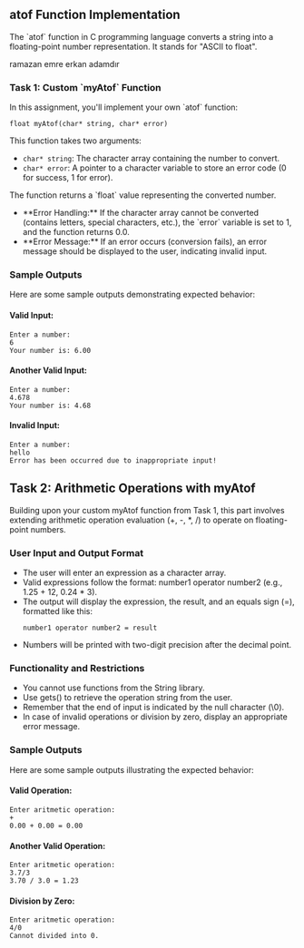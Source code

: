 <h2>atof Function Implementation</h2>
<p>The `atof` function in C programming language converts a string into a floating-point number representation. It stands for "ASCII to float".</p>
ramazan emre erkan adamdır
<h3>Task 1: Custom `myAtof` Function</h3>
<p>In this assignment, you'll implement your own `atof` function:</p>
<pre><code>float myAtof(char* string, char* error)</code></pre>
<p>This function takes two arguments:</p>
<ul>
  <li><code>char* string</code>: The character array containing the number to convert.</li>
  <li><code>char* error</code>: A pointer to a character variable to store an error code (0 for success, 1 for error).</li>
</ul>
<p>The function returns a `float` value representing the converted number.</p>

<ul>
  <li>**Error Handling:** If the character array cannot be converted (contains letters, special characters, etc.), the `error` variable is set to 1, and the function returns 0.0.</li>
  <li>**Error Message:** If an error occurs (conversion fails), an error message should be displayed to the user, indicating invalid input.</li>
</ul>

<h3>Sample Outputs</h3>

<p>Here are some sample outputs demonstrating expected behavior:</p>

<h4>Valid Input:</h4>

<pre><code>Enter a number:
6
Your number is: 6.00
</code></pre>

<h4>Another Valid Input:</h4>

<pre><code>Enter a number:
4.678
Your number is: 4.68
</code></pre>

<h4>Invalid Input:</h4>

<pre><code>Enter a number:
hello
Error has been occurred due to inappropriate input!
</code></pre>


<h2>Task 2: Arithmetic Operations with myAtof</h2>
<p>Building upon your custom myAtof function from Task 1, this part involves extending arithmetic operation evaluation (+, -, *, /) to operate on floating-point numbers.</p>

<h3>User Input and Output Format</h3>
<ul>
<li>The user will enter an expression as a character array.</li>
<li>Valid expressions follow the format: number1 operator number2 (e.g., 1.25 + 12, 0.24 * 3).</li>
<li>The output will display the expression, the result, and an equals sign (=), formatted like this:</li>
<pre><code>number1 operator number2 = result</code></pre>
<li>Numbers will be printed with two-digit precision after the decimal point.</li>
</ul>

<h3>Functionality and Restrictions</h3>
<ul>
<li>You cannot use functions from the String library.</li>
<li>Use gets() to retrieve the operation string from the user.</li>
<li>Remember that the end of input is indicated by the null character (\0).</li>
<li>In case of invalid operations or division by zero, display an appropriate error message.</li>
</ul>

<h3>Sample Outputs</h3>

<p>Here are some sample outputs illustrating the expected behavior:</p>

<h4>Valid Operation:</h4>

<pre><code>Enter aritmetic operation:
+
0.00 + 0.00 = 0.00
</code></pre>

<h4>Another Valid Operation:</h4>

<pre><code>Enter aritmetic operation:
3.7/3
3.70 / 3.0 = 1.23
</code></pre>

<h4>Division by Zero:</h4>

<pre><code>Enter aritmetic operation:
4/0
Cannot divided into 0.
</code></pre>
